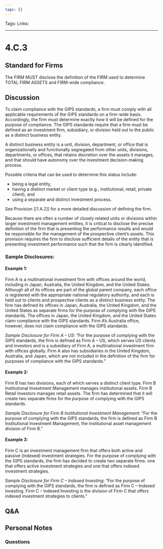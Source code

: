 ```yaml
---
tags: []
---
```

Tags:
Links: 
___
# 4.C.3
## Standard for Firms
The FIRM MUST disclose the definition of the FIRM used to determine TOTAL FIRM ASSETS and FIRM-wide compliance.
## Discussion
To claim compliance with the GIPS standards, a firm must comply with all applicable requirements of the GIPS standards on a firm-wide basis. Accordingly, the firm must determine exactly how it will be defined for the purpose of compliance. The GIPS standards require that a firm must be defined as an investment firm, subsidiary, or division held out to the public as a distinct business entity.

A distinct business entity is a unit, division, department, or office that is organizationally and functionally segregated from other units, divisions, departments, or offices, that retains discretion over the assets it manages, and that should have autonomy over the investment decision-making process.

Possible criteria that can be used to determine this status include:
- being a legal entity,
- having a distinct market or client type (e.g., institutional, retail, private client), and
- using a separate and distinct investment process.

See Provision [[1.A.2]] for a more detailed discussion of defining the firm.

Because there are often a number of closely related units or divisions within larger investment management entities, it is critical to disclose the precise definition of the firm that is presenting the performance results and would be responsible for the management of the prospective client’s assets. This provision requires the firm to disclose sufficient details of the entity that is presenting investment performance such that the firm is clearly identified.

### Sample Disclosures:
#### Example 1:
Firm A is a multinational investment firm with offices around the world, including in Japan, Australia, the United Kingdom, and the United States. Although all of its offices are part of the global parent company, each office is registered with the appropriate national regulatory authority, and each is held out to clients and prospective clients as a distinct business entity. The firm has defined its offices in Japan, Australia, the United Kingdom, and the United States as separate firms for the purpose of complying with the GIPS standards. The offices in Japan, the United Kingdom, and the United States claim compliance with the GIPS standards. Firm A’s Australia office, however, does not claim compliance with the GIPS standards.

*Sample Disclosure for Firm A – US:*
“For the purpose of complying with the GIPS standards, the firm is defined as Firm A – US, which serves US clients and investors and is a subsidiary of Firm A, a multinational investment firm with offices globally. Firm A also has subsidiaries in the United Kingdom, Australia, and Japan, which are not included in the definition of the firm for purposes of compliance with the GIPS standards.”
#### Example 2:
Firm B has two divisions, each of which serves a distinct client type. Firm B Institutional Investment Management manages institutional assets. Firm B Retail Investors manages retail assets. The firm has determined that it will create two separate firms for the purpose of complying with the GIPS standards.

*Sample Disclosure for Firm B Institutional Investment Management:*
“For the purpose of complying with the GIPS standards, the firm is defined as Firm B Institutional Investment Management, the institutional asset management division of Firm B.”
#### Example 3:
Firm C is an investment management firm that offers both active and passive (indexed) investment strategies. For the purpose of complying with the GIPS standards, the firm has decided to create two separate firms: one that offers active investment strategies and one that offers indexed investment strategies.

*Sample Disclosure for Firm C – Indexed Investing:*
“For the purpose of complying with the GIPS standards, the firm is defined as Firm C – Indexed Investing. Firm C – Indexed Investing is the division of Firm C that offers indexed investment strategies to clients.”
## Q&A

## Personal Notes

### Questions